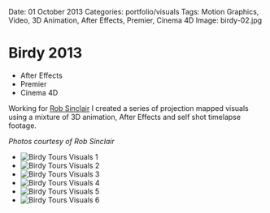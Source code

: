 Date: 01 October 2013
Categories: portfolio/visuals
Tags: Motion Graphics, Video, 3D Animation, After Effects, Premier, Cinema 4D
Image: birdy-02.jpg

# Birdy 2013

<section class="description">

<ul class="skills">
  <li>After Effects</li>
  <li>Premier</li>
  <li>Cinema 4D</li>
</ul>

Working for [Rob Sinclair](http://www.robsinclair.com/) I created a series of projection mapped visuals using a mixture of 3D animation, After Effects and self shot timelapse footage.

*Photos courtesy of Rob Sinclair*

</section>

<ul class="image_group">
  <li class="slide"><img src="/attachments/birdy-01.jpg" alt="Birdy Tours Visuals 1"></li>
  <li class="slide"><img src="/attachments/birdy-02.jpg" alt="Birdy Tours Visuals 2"></li>
  <li class="slide"><img src="/attachments/birdy-03.jpg" alt="Birdy Tours Visuals 3"></li>
  <li class="slide"><img src="/attachments/birdy-04.jpg" alt="Birdy Tours Visuals 4"></li>
  <li class="slide"><img src="/attachments/birdy-05.jpg" alt="Birdy Tours Visuals 5"></li>
  <li class="slide"><img src="/attachments/birdy-06.jpg" alt="Birdy Tours Visuals 6"></li>
</ul>
